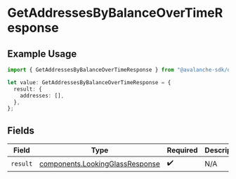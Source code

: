 # GetAddressesByBalanceOverTimeResponse

## Example Usage

```typescript
import { GetAddressesByBalanceOverTimeResponse } from "@avalanche-sdk/devtools/models/operations";

let value: GetAddressesByBalanceOverTimeResponse = {
  result: {
    addresses: [],
  },
};
```

## Fields

| Field                                                                              | Type                                                                               | Required                                                                           | Description                                                                        |
| ---------------------------------------------------------------------------------- | ---------------------------------------------------------------------------------- | ---------------------------------------------------------------------------------- | ---------------------------------------------------------------------------------- |
| `result`                                                                           | [components.LookingGlassResponse](../../models/components/lookingglassresponse.md) | :heavy_check_mark:                                                                 | N/A                                                                                |
